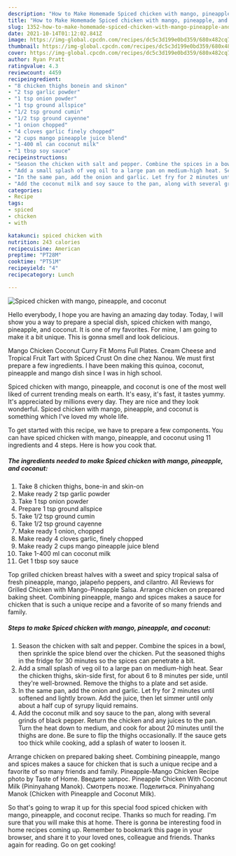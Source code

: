 ```yaml
---
description: "How to Make Homemade Spiced chicken with mango, pineapple, and coconut"
title: "How to Make Homemade Spiced chicken with mango, pineapple, and coconut"
slug: 1352-how-to-make-homemade-spiced-chicken-with-mango-pineapple-and-coconut
date: 2021-10-14T01:12:02.841Z
image: https://img-global.cpcdn.com/recipes/dc5c3d199e0bd359/680x482cq70/spiced-chicken-with-mango-pineapple-and-coconut-recipe-main-photo.jpg
thumbnail: https://img-global.cpcdn.com/recipes/dc5c3d199e0bd359/680x482cq70/spiced-chicken-with-mango-pineapple-and-coconut-recipe-main-photo.jpg
cover: https://img-global.cpcdn.com/recipes/dc5c3d199e0bd359/680x482cq70/spiced-chicken-with-mango-pineapple-and-coconut-recipe-main-photo.jpg
author: Ryan Pratt
ratingvalue: 4.3
reviewcount: 4459
recipeingredient:
- "8 chicken thighs bonein and skinon"
- "2 tsp garlic powder"
- "1 tsp onion powder"
- "1 tsp ground allspice"
- "1/2 tsp ground cumin"
- "1/2 tsp ground cayenne"
- "1 onion chopped"
- "4 cloves garlic finely chopped"
- "2 cups mango pineapple juice blend"
- "1-400 ml can coconut milk"
- "1 tbsp soy sauce"
recipeinstructions:
- "Season the chicken with salt and pepper. Combine the spices in a bowl, then sprinkle the spice blend over the chicken. Put the seasoned thighs in the fridge for 30 minutes so the spices can penetrate a bit."
- "Add a small splash of veg oil to a large pan on medium-high heat. Sear the chicken thighs, skin-side first, for about 6 to 8 minutes per side, until they&#39;re well-browned. Remove the thighs to a plate and set aside."
- "In the same pan, add the onion and garlic. Let fry for 2 minutes until softened and lightly brown. Add the juice, then let simmer until only about a half cup of syrupy liquid remains."
- "Add the coconut milk and soy sauce to the pan, along with several grinds of black pepper. Return the chicken and any juices to the pan. Turn the heat down to medium, and cook for about 20 minutes until the thighs are done. Be sure to flip the thighs occasionally. If the sauce gets too thick while cooking, add a splash of water to loosen it."
categories:
- Recipe
tags:
- spiced
- chicken
- with

katakunci: spiced chicken with 
nutrition: 243 calories
recipecuisine: American
preptime: "PT28M"
cooktime: "PT51M"
recipeyield: "4"
recipecategory: Lunch

---
```



![Spiced chicken with mango, pineapple, and coconut](https://img-global.cpcdn.com/recipes/dc5c3d199e0bd359/680x482cq70/spiced-chicken-with-mango-pineapple-and-coconut-recipe-main-photo.jpg)

Hello everybody, I hope you are having an amazing day today. Today, I will show you a way to prepare a special dish, spiced chicken with mango, pineapple, and coconut. It is one of my favorites. For mine, I am going to make it a bit unique. This is gonna smell and look delicious.

Mango Chicken Coconut Curry Fit Moms Full Plates. Cream Cheese and Tropical Fruit Tart with Spiced Crust On dine chez Nanou. We must first prepare a few ingredients. I have been making this quinoa, coconut, pineapple and mango dish since I was in high school.

Spiced chicken with mango, pineapple, and coconut is one of the most well liked of current trending meals on earth. It's easy, it's fast, it tastes yummy. It's appreciated by millions every day. They are nice and they look wonderful. Spiced chicken with mango, pineapple, and coconut is something which I've loved my whole life.


To get started with this recipe, we have to prepare a few components. You can have spiced chicken with mango, pineapple, and coconut using 11 ingredients and 4 steps. Here is how you cook that.

<!--inarticleads1-->

##### The ingredients needed to make Spiced chicken with mango, pineapple, and coconut:

1. Take 8 chicken thighs, bone-in and skin-on
1. Make ready 2 tsp garlic powder
1. Take 1 tsp onion powder
1. Prepare 1 tsp ground allspice
1. Take 1/2 tsp ground cumin
1. Take 1/2 tsp ground cayenne
1. Make ready 1 onion, chopped
1. Make ready 4 cloves garlic, finely chopped
1. Make ready 2 cups mango pineapple juice blend
1. Take 1-400 ml can coconut milk
1. Get 1 tbsp soy sauce


Top grilled chicken breast halves with a sweet and spicy tropical salsa of fresh pineapple, mango, jalapeño peppers, and cilantro. All Reviews for Grilled Chicken with Mango-Pineapple Salsa. Arrange chicken on prepared baking sheet. Combining pineapple, mango and spices makes a sauce for chicken that is such a unique recipe and a favorite of so many friends and family. 

<!--inarticleads2-->

##### Steps to make Spiced chicken with mango, pineapple, and coconut:

1. Season the chicken with salt and pepper. Combine the spices in a bowl, then sprinkle the spice blend over the chicken. Put the seasoned thighs in the fridge for 30 minutes so the spices can penetrate a bit.
1. Add a small splash of veg oil to a large pan on medium-high heat. Sear the chicken thighs, skin-side first, for about 6 to 8 minutes per side, until they&#39;re well-browned. Remove the thighs to a plate and set aside.
1. In the same pan, add the onion and garlic. Let fry for 2 minutes until softened and lightly brown. Add the juice, then let simmer until only about a half cup of syrupy liquid remains.
1. Add the coconut milk and soy sauce to the pan, along with several grinds of black pepper. Return the chicken and any juices to the pan. Turn the heat down to medium, and cook for about 20 minutes until the thighs are done. Be sure to flip the thighs occasionally. If the sauce gets too thick while cooking, add a splash of water to loosen it.


Arrange chicken on prepared baking sheet. Combining pineapple, mango and spices makes a sauce for chicken that is such a unique recipe and a favorite of so many friends and family. Pineapple-Mango Chicken Recipe photo by Taste of Home. Введите запрос. Pineapple Chicken With Coconut Milk (Pininyahang Manok). Смотреть позже. Поделиться. Pininyahang Manok (Chicken with Pineapple and Coconut Milk). 

So that's going to wrap it up for this special food spiced chicken with mango, pineapple, and coconut recipe. Thanks so much for reading. I'm sure that you will make this at home. There is gonna be interesting food in home recipes coming up. Remember to bookmark this page in your browser, and share it to your loved ones, colleague and friends. Thanks again for reading. Go on get cooking!
